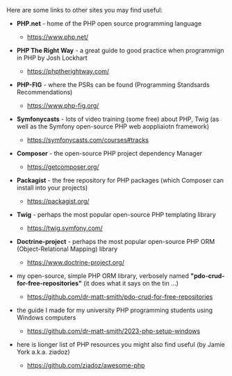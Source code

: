 Here are some links to other sites you may find useful:

- **PHP.net** - home of the PHP open source programming language
  - https://www.php.net/

- **PHP The Right Way** - a great guide to good practice when programmign in PHP by Josh Lockhart
  - https://phptherightway.com/

- **PHP-FIG** - where the PSRs can be found (Programming Standsards Recommendations)
  - https://www.php-fig.org/
 
- **Symfonycasts** - lots of video training (some free) about PHP, Twig (as well as the Symfony open-source PHP web aoppliaiotn framework)
  - https://symfonycasts.com/courses#tracks

- **Composer** - the open-source PHP project dependency Manager
  - https://getcomposer.org/
 
- **Packagist** - the free repository for PHP packages (which Composer can install into your projects)
  - https://packagist.org/

- **Twig** - perhaps the most popular open-source PHP templating library
  - https://twig.symfony.com/

- **Doctrine-project** - perhaps the most popular open-source PHP ORM (Object-Relational Mapping) library
  - https://www.doctrine-project.org/

- my open-source, simple PHP ORM library, verbosely named **"pdo-crud-for-free-repositories"** (it does what it says on the tin ...)
  - https://github.com/dr-matt-smith/pdo-crud-for-free-repositories

- the guide I made for my university PHP programming students using Windows computers
  - https://github.com/dr-matt-smith/2023-php-setup-windows

- here is lionger list of PHP resources you might also find useful (by Jamie York a.k.a. ziadoz)
  - https://github.com/ziadoz/awesome-php
